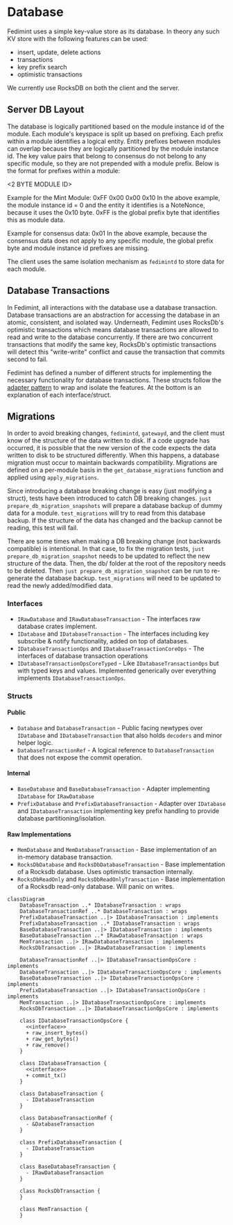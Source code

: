 # Database

Fedimint uses a simple key-value store as its database. In theory any such KV store with the following features can be used:

* insert, update, delete actions
* transactions
* key prefix search
* optimistic transactions

We currently use RocksDB on both the client and the server.

## Server DB Layout
The database is logically partitioned based on the module instance id of the module. Each module's keyspace is split up based on prefixing. Each prefix within a module identifies a logical entity.
Entity prefixes between modules can overlap because they are logically partitioned by the module instance id. The key value pairs that belong to consensus do not belong to any specific module, so they are
not prepended with a module prefix. Below is the format for prefixes within a module:

<GLOBAL PREFIX BYTE><2 BYTE MODULE ID><ENTITY PREFIX>

Example for the Mint Module: 0xFF 0x00 0x00 0x10
In the above example, the module instance id = 0 and the entity it identifies is a NoteNonce, because it uses the 0x10 byte. 0xFF is the global prefix byte that identifies this as module data.

Example for consensus data: 0x01
In the above example, because the consensus data does not apply to any specific module, the global prefix byte and module instance id prefixes are missing.

The client uses the same isolation mechanism as `fedimintd` to store data for each module.


## Database Transactions
In Fedimint, all interactions with the database use a database transaction. Database transactions are an abstraction
for accessing the database in an atomic, consistent, and isolated way. Underneath, Fedimint uses RocksDb's optimistic transactions
which means database transactions are allowed to read and write to the database concurrently. If there are two concurrent transactions
that modify the same key, RocksDb's optimistic transactions will detect this "write-write" conflict and cause the transaction that
commits second to fail. 

Fedimint has defined a number of different structs for implementing the necessary functionality for database transactions. These structs
follow the [adapter pattern](https://en.wikipedia.org/wiki/Adapter_pattern) to wrap and isolate the features. At the bottom is an explanation of
each interface/struct.

## Migrations
In order to avoid breaking changes, `fedimintd`, `gatewayd`, and the client must know of the structure of the data written to disk. If a code upgrade
has occurred, it is possible that the new version of the code expects the data written to disk to be structured differently. When this happens, a database
migration must occur to maintain backwards compatibility. Migrations are defined on a per-module basis in the `get_database_migrations` function and applied
using `apply_migrations`.

Since introducing a database breaking change is easy (just modifying a struct), tests have been introduced to catch DB breaking changes. `just prepare_db_migration_snapshots` will prepare a database backup of dummy data for a module. `test_migrations` will try to read from this database backup. If the
structure of the data has changed and the backup cannot be reading, this test will fail.

There are some times when making a DB breaking change (not backwards compatible) is intentional. In that case, to fix the migration tests, `just prepare_db_migration_snapshot` needs to be updated
to reflect the new structure of the data. Then, the db/ folder at the root of the repository needs to be deleted. Then `just prepare_db_migration_snapshot` can
be run to re-generate the database backup. `test_migrations` will need to be updated to read the newly added/modified data.

### Interfaces

 - `IRawDatabase` and `IRawDatabaseTransaction` - The interfaces raw database crates implement.
 - `IDatabase` and `IDatabaseTransaction` - The interfaces including key subscribe & notify functionality, added on top of databases.
 - `IDatabaseTransactionOps` and `IDatabaseTransactionCoreOps` - The interfaces of database transaction operations
 - `IDatabaseTransactionOpsCoreTyped` - Like `IDatabaseTransactionOps` but with typed keys and values. Implemented generically over everything implements `IDatabaseTransactionOps`.

### Structs
#### Public

 - `Database` and `DatabaseTransaction` - Public facing newtypes over `IDatabase` and `IDatabaseTransaction` that also holds `decoders` and minor helper logic.
 - `DatabaseTransactionRef` - A logical reference to `DatabaseTransaction` that does not expose the commit operation.

#### Internal

 - `BaseDatabase` and `BaseDatabaseTransaction` - Adapter implementing `IDatabase` for `IRawDatabase`
 - `PrefixDatabase` and `PrefixDatabaseTransaction` - Adapter over `IDatabase` and `IDatabaseTransaction` implementing key prefix handling to provide database partitioning/isolation.

#### Raw Implementations

 - `MemDatabase` and `MemDatabaseTransaction` - Base implementation of an in-memory database transaction.
 - `RocksDbDatabase` and `RocksDbDatabaseTransaction` - Base implementation of a Rocksdb database. Uses optimistic transaction internally.
 - `RocksDbReadOnly` and `RocksDbReadOnlyTransaction` - Base implementation of a Rocksdb read-only database. Will panic on writes.

```mermaid
classDiagram
    DatabaseTransaction ..* IDatabaseTransaction : wraps
    DatabaseTransactionRef ..* DatabaseTransaction : wraps
    PrefixDatabaseTransaction ..|> IDatabaseTransaction : implements
    PrefixDatabaseTransaction ..* IDatabaseTransaction : wraps
    BaseDatabaseTransaction ..|> IDatabaseTransaction : implements
    BaseDatabaseTransaction ..* IRawDatabaseTransaction : wraps
    MemTransaction ..|> IRawDatabaseTransaction : implements
    RocksDbTransaction ..|> IRawDatabaseTransaction : implements

    DatabaseTransactionRef ..|> IDatabaseTransactionOpsCore : implements
    DatabaseTransaction ..|> IDatabaseTransactionOpsCore : implements
    BaseDatabaseTransaction ..|> IDatabaseTransactionOpsCore : implements
    PrefixDatabaseTransaction ..|> IDatabaseTransactionOpsCore : implements
    MemTransaction ..|> IDatabaseTransactionOpsCore : implements
    RocksDbTransaction ..|> IDatabaseTransactionOpsCore : implements

    class IDatabaseTransactionOpsCore {
      <<interface>>
      + raw_insert_bytes()
      + raw_get_bytes()
      + raw_remove()
    }

    class IDatabaseTransaction {
      <<interface>>
      + commit_tx()
    }

    class DatabaseTransaction {
      - IDatabaseTransaction
    }

    class DatabaseTransactionRef {
      - &DatabaseTransaction
    }

    class PrefixDatabaseTransaction {
      - IDatabaseTransaction
    }

    class BaseDatabaseTransaction {
      - IRawDatabaseTransaction
    }

    class RocksDbTransaction {
    }

    class MemTransaction {
    }
